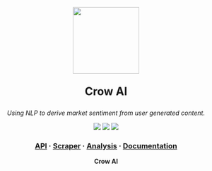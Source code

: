 <p align="center">
  <img src="https://github.com/crowai/docs/blob/main/logo.jpg" height=150px width=150px>
</p>

<p align="center" style="font-size: 25px; font-weight: bold;">
  Crow AI
</p>

<p align="center">
  <i>Using NLP to derive market sentiment from user generated content. </i>
</p>

<p align="center">
<img src="https://img.shields.io/github/workflow/status/crowai/api/Python%20Tests" />
<img src="https://img.shields.io/github/license/ikoide/crow">
<img src="https://img.shields.io/github/issues/ikoide/crow" />
</p>

<h3 align="center">  
  <a href="https://github.com/crowai/api">API</a>
  <span> · </span>
  <a href="https://github.com/crowai/scraper">Scraper</a>
  <span> · </span>
  <a href="https://github.com/crowai/analysis">Analysis</a>
  <span> · </span>
  <a href="https://github.com/crowai/documentation">Documentation</a>
</h3>
<p align="center"><b>Crow AI</b></p>